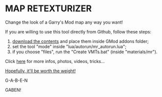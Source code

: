 # MAP RETEXTURIZER

Change the look of a Garry's Mod map any way you want!

If you are willing to use this tool directly from Github, follow these steps:

1) [download the contents](https://github.com/Xalalau/Map-Retexturizer/archive/v14.zip) and place them inside GMod addons folder;
2) set the tool "mode" inside "lua/autorun/mr_autorun.lua";
3) if you choose "files", run the "Create VMTs.bat" (inside "materials/mr").

Click [here](https://steamcommunity.com/sharedfiles/filedetails/?id=1357913645) for more infos, photos, videos, tricks...

[Hopefully, it'll be worth the weight!](https://youtu.be/L4Ws9JSCwh0)

G-A-B-E-N

GABEN!
